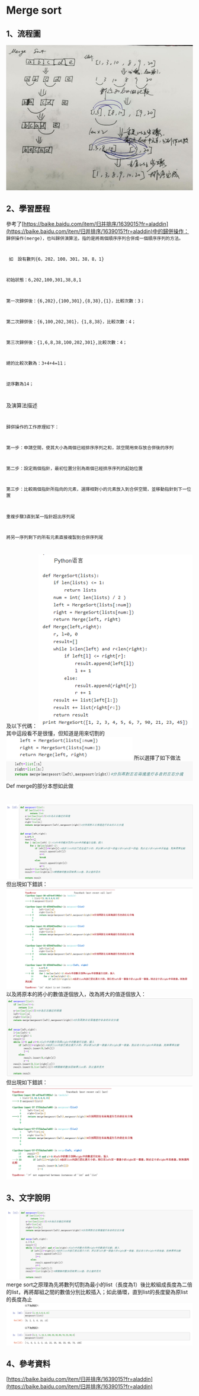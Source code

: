 # Merge sort
## 1、流程圖
![Image text](https://github.com/yanjiyue/leecode/blob/master/merge%20sort/1.png)
## 2、學習歷程
參考了[https://baike.baidu.com/item/归并排序/1639015?fr=aladdin](https://baike.baidu.com/item/归并排序/1639015?fr=aladdin)中的歸併操作：
    ` 歸併操作(merge)，也叫歸併演算法，指的是將兩個順序序列合併成一個順序序列的方法。`
#
` 如　設有數列{6，202，100，301，38，8，1}`
#
`初始狀態：6,202,100,301,38,8,1`
#
`第一次歸併後：{6,202},{100,301},{8,38},{1}，比較次數：3；`
#
`第二次歸併後：{6,100,202,301}，{1,8,38}，比較次數：4；`
#
`第三次歸併後：{1,6,8,38,100,202,301},比較次數：4；`
#
`總的比較次數為：3+4+4=11；`
#
`逆序數為14；`
#
及演算法描述
#
`歸併操作的工作原理如下：`
#
`第一步：申請空間，使其大小為兩個已經排序序列之和，該空間用來存放合併後的序列`
#
`第二步：設定兩個指針，最初位置分別為兩個已經排序序列的起始位置`
#
`第三步：比較兩個指針所指向的元素，選擇相對小的元素放入到合併空間，並移動指針到下一位置`
#
`重複步驟3直到某一指針超出序列尾`
#
`將另一序列剩下的所有元素直接複製到合併序列尾`
#
及以下代碼：
![Image text](https://github.com/yanjiyue/leecode/blob/master/merge%20sort/1-2.png)
其中這段看不是很懂，但知道是用來切割的
![Image text](https://github.com/yanjiyue/leecode/blob/master/merge%20sort/1-3.png)
所以選擇了如下做法
![Image text](https://github.com/yanjiyue/leecode/blob/master/merge%20sort/2.png)
Def merge的部分本想如此做
#
![Image text](https://github.com/yanjiyue/leecode/blob/master/merge%20sort/3.png)
但出現如下錯誤：
![Image text](https://github.com/yanjiyue/leecode/blob/master/merge%20sort/4.png)
以及將原本的將小的數值逐個放入，改為將大的值逐個放入：
![Image text](https://github.com/yanjiyue/leecode/blob/master/merge%20sort/5.png)
但出現如下錯誤：
![Image text](https://github.com/yanjiyue/leecode/blob/master/merge%20sort/6.png)
## 3、文字說明
![Image text](https://github.com/yanjiyue/leecode/blob/master/merge%20sort/7.png)
merge sort之原理為先將數列切割為最小的list（長度為1）後比較組成長度為二倍的list，再將鄰組之間的數值分別比較插入；如此循環，直到list的長度變為原list的長度為止
![Image text](https://github.com/yanjiyue/leecode/blob/master/merge%20sort/8.png)
## 4、參考資料
[https://baike.baidu.com/item/归并排序/1639015?fr=aladdin](https://baike.baidu.com/item/归并排序/1639015?fr=aladdin)
